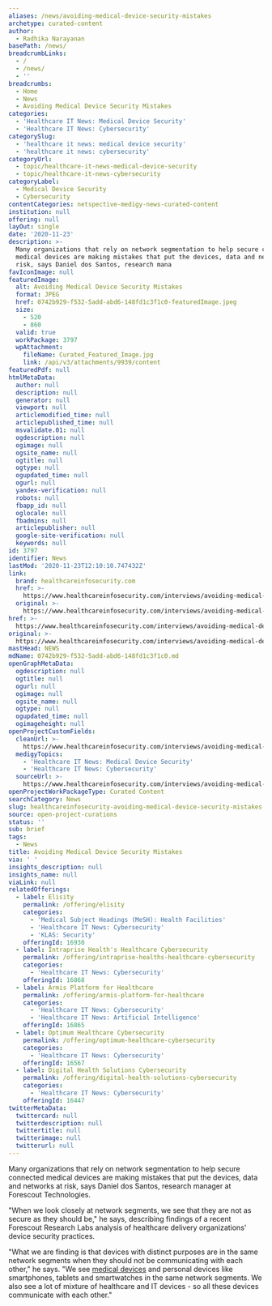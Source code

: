 ```yaml
---
aliases: /news/avoiding-medical-device-security-mistakes
archetype: curated-content
author:
  - Radhika Narayanan
basePath: /news/
breadcrumbLinks:
  - /
  - /news/
  - ''
breadcrumbs:
  - Home
  - News
  - Avoiding Medical Device Security Mistakes
categories:
  - 'Healthcare IT News: Medical Device Security'
  - 'Healthcare IT News: Cybersecurity'
categorySlug:
  - 'healthcare it news: medical device security'
  - 'healthcare it news: cybersecurity'
categoryUrl:
  - topic/healthcare-it-news-medical-device-security
  - topic/healthcare-it-news-cybersecurity
categoryLabel:
  - Medical Device Security
  - Cybersecurity
contentCategories: netspective-medigy-news-curated-content
institution: null
offering: null
layOut: single
date: '2020-11-23'
description: >-
  Many organizations that rely on network segmentation to help secure connected
  medical devices are making mistakes that put the devices, data and networks at
  risk, says Daniel dos Santos, research mana
favIconImage: null
featuredImage:
  alt: Avoiding Medical Device Security Mistakes
  format: JPEG
  href: 0742b929-f532-5add-abd6-148fd1c3f1c0-featuredImage.jpeg
  size:
    - 520
    - 860
  valid: true
  workPackage: 3797
  wpAttachment:
    fileName: Curated_Featured_Image.jpg
    link: /api/v3/attachments/9939/content
featuredPdf: null
htmlMetaData:
  author: null
  description: null
  generator: null
  viewport: null
  articlemodified_time: null
  articlepublished_time: null
  msvalidate.01: null
  ogdescription: null
  ogimage: null
  ogsite_name: null
  ogtitle: null
  ogtype: null
  ogupdated_time: null
  ogurl: null
  yandex-verification: null
  robots: null
  fbapp_id: null
  oglocale: null
  fbadmins: null
  articlepublisher: null
  google-site-verification: null
  keywords: null
id: 3797
identifier: News
lastMod: '2020-11-23T12:10:10.747432Z'
link:
  brand: healthcareinfosecurity.com
  href: >-
    https://www.healthcareinfosecurity.com/interviews/avoiding-medical-device-security-mistakes-i-4800
  original: >-
    https://www.healthcareinfosecurity.com/interviews/avoiding-medical-device-security-mistakes-i-4800
href: >-
  https://www.healthcareinfosecurity.com/interviews/avoiding-medical-device-security-mistakes-i-4800
original: >-
  https://www.healthcareinfosecurity.com/interviews/avoiding-medical-device-security-mistakes-i-4800
mastHead: NEWS
mdName: 0742b929-f532-5add-abd6-148fd1c3f1c0.md
openGraphMetaData:
  ogdescription: null
  ogtitle: null
  ogurl: null
  ogimage: null
  ogsite_name: null
  ogtype: null
  ogupdated_time: null
  ogimageheight: null
openProjectCustomFields:
  cleanUrl: >-
    https://www.healthcareinfosecurity.com/interviews/avoiding-medical-device-security-mistakes-i-4800
  medigyTopics:
    - 'Healthcare IT News: Medical Device Security'
    - 'Healthcare IT News: Cybersecurity'
  sourceUrl: >-
    https://www.healthcareinfosecurity.com/interviews/avoiding-medical-device-security-mistakes-i-4800
openProjectWorkPackageType: Curated Content
searchCategory: News
slug: healthcareinfosecurity-avoiding-medical-device-security-mistakes
source: open-project-curations
status: ''
sub: brief
tags:
  - News
title: Avoiding Medical Device Security Mistakes
via: ' '
insights_description: null
insights_name: null
viaLink: null
relatedOfferings:
  - label: Elisity
    permalink: /offering/elisity
    categories:
      - 'Medical Subject Headings (MeSH): Health Facilities'
      - 'Healthcare IT News: Cybersecurity'
      - 'KLAS: Security'
    offeringId: 16930
  - label: Intraprise Health's Healthcare Cybersecurity
    permalink: /offering/intraprise-healths-healthcare-cybersecurity
    categories:
      - 'Healthcare IT News: Cybersecurity'
    offeringId: 16868
  - label: Armis Platform for Healthcare
    permalink: /offering/armis-platform-for-healthcare
    categories:
      - 'Healthcare IT News: Cybersecurity'
      - 'Healthcare IT News: Artificial Intelligence'
    offeringId: 16865
  - label: Optimum Healthcare Cybersecurity
    permalink: /offering/optimum-healthcare-cybersecurity
    categories:
      - 'Healthcare IT News: Cybersecurity'
    offeringId: 16567
  - label: Digital Health Solutions Cybersecurity
    permalink: /offering/digital-health-solutions-cybersecurity
    categories:
      - 'Healthcare IT News: Cybersecurity'
    offeringId: 16447
twitterMetaData:
  twittercard: null
  twitterdescription: null
  twittertitle: null
  twitterimage: null
  twitterurl: null
---
```

<p>Many organizations that rely on network segmentation to help secure connected medical devices are making mistakes that put the devices, data and networks at risk, says Daniel dos Santos, research manager at Forescout Technologies.</p><p>"When we look closely at network segments, we see that they are not as secure as they should be," he says, describing findings of a recent Forescout Research Labs analysis of healthcare delivery organizations' device security practices.</p><p>"What we are finding is that devices with distinct purposes are in the same network segments when they should not be communicating with each other," he says. "We see <a href="http://www.healthcareinfosecurity.com/endpoint-security-c-231">medical devices</a> and personal devices like smartphones, tablets and smartwatches in the same network segments. We also see a lot of mixture of healthcare and IT devices - so all these devices communicate with each other."</p>